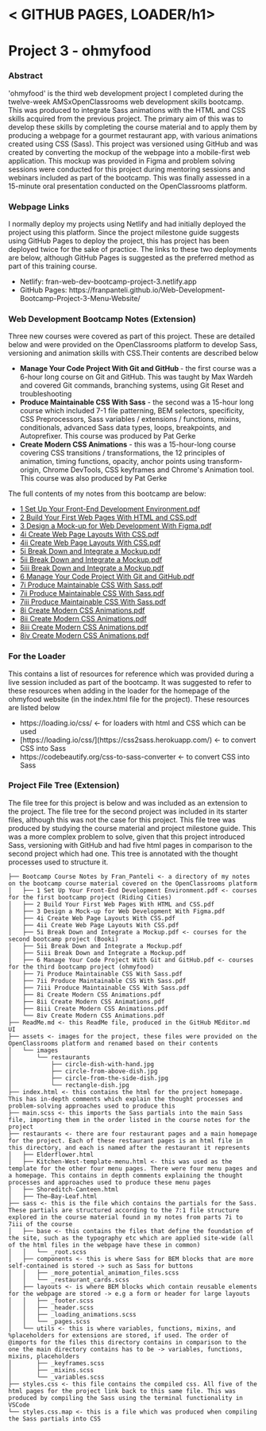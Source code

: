<h1>< GITHUB PAGES, LOADER/h1>
<h1> Project 3 - ohmyfood </h1>
<h3>Abstract</h3>
<p>'ohmyfood' is the third web development project I completed during the twelve-week AMSxOpenClassrooms web development skills bootcamp. This was produced to integrate Sass animations with the HTML and CSS skills acquired from the previous project. The primary aim of this was to develop these skills by completing the course material and to apply them by producing a webpage for a gourmet restaurant app, with various animations created using CSS (Sass). This project was versioned using GitHub and was created by converting the mockup of the webpage into a mobile-first web application. This mockup was provided in Figma and problem solving sessions were conducted for this project during mentoring sessions and webinars included as part of the bootcamp. This was finally assessed in a 15-minute oral presentation conducted on the OpenClassrooms platform. </p>
</p>

<h3>Webpage Links</h3>
<p>I normally deploy my projects using Netlify and had initially deployed the project using this platform. Since the project milestone guide suggests using GitHub Pages to deploy the project, this has project has been deployed twice for the sake of practice. The links to these two deployments are below, although GitHub Pages is suggested as the preferred method as part of this training course. 
<ul>
  <li>Netlify: fran-web-dev-bootcamp-project-3.netlify.app </li>
  <li>GitHub Pages: https://franpanteli.github.io/Web-Development-Bootcamp-Project-3-Menu-Website/</li>
</ul>
  
<h3>Web Development Bootcamp Notes (Extension)</h3>
<p>Three new courses were covered as part of this project. These are detailed below and were provided on the OpenClassrooms platform to develop Sass, versioning and animation skills with CSS.Their contents are described below</p>
<ul>
  <li><strong>Manage Your Code Project With Git and GitHub </strong> - the first course was a 6-hour long course on Git and GitHub. This was taught by Max Wardeh and covered Git commands, branching systems, using Git Reset and troubleshooting</li>
  <li><strong>Produce Maintainable CSS With Sass</strong> - the second was a 15-hour long course which included 7-1 file patterning, BEM selectors, specificity, CSS Preprocessors, Sass variables / extensions / functions, mixins, conditionals, advanced Sass data types, loops, breakpoints, and Autoprefixer. This course was produced by Pat Gerke</li>

  <li><strong>Create Modern CSS Animations</strong> - this was a 15-hour-long course covering CSS transitions / transformations, the 12 principles of animation, timing functions, opacity, anchor points using transform-origin, Chrome DevTools, CSS keyframes and Chrome's Animation tool. This course was also produced by Pat Gerke</li>
</ul> 
<p>The full contents of my notes from this bootcamp are below:</p> 

- [1 Set Up Your Front-End Development Environment.pdf](./Bootcamp%20Course%20Notes%20by%20Fran_Panteli/1%20Set%20Up%20Your%20Front-End%20Development%20Environment.pdf)
- [2 Build Your First Web Pages With HTML and CSS.pdf](./Bootcamp%20Course%20Notes%20by%20Fran_Panteli/2%20Build%20Your%20First%20Web%20Pages%20With%20HTML%20and%20CSS.pdf)
- [3 Design a Mock-up for Web Development With Figma.pdf](./Bootcamp%20Course%20Notes%20by%20Fran_Panteli/3%20Design%20a%20Mock-up%20for%20Web%20Development%20With%20Figma.pdf)
- [4i Create Web Page Layouts With CSS.pdf](./Bootcamp%20Course%20Notes%20by%20Fran_Panteli/4i%20Create%20Web%20Page%20Layouts%20With%20CSS.pdf)
- [4ii Create Web Page Layouts With CSS.pdf](./Bootcamp%20Course%20Notes%20by%20Fran_Panteli/4ii%20Create%20Web%20Page%20Layouts%20With%20CSS.pdf)
- [5i Break Down and Integrate a Mockup.pdf](./Bootcamp%20Course%20Notes%20by%20Fran_Panteli/5i%20Break%20Down%20and%20Integrate%20a%20Mockup.pdf)
- [5ii Break Down and Integrate a Mockup.pdf](./Bootcamp%20Course%20Notes%20by%20Fran_Panteli/5ii%20Break%20Down%20and%20Integrate%20a%20Mockup.pdf)
- [5iii Break Down and Integrate a Mockup.pdf](./Bootcamp%20Course%20Notes%20by%20Fran_Panteli/5iii%20Break%20Down%20and%20Integrate%20a%20Mockup.pdf)
- [6 Manage Your Code Project With Git and GitHub.pdf](./Bootcamp%20Course%20Notes%20by%20Fran_Panteli/6%20Manage%20Your%20Code%20Project%20With%20Git%20and%20GitHub.pdf)
- [7i Produce Maintainable CSS With Sass.pdf](./Bootcamp%20Course%20Notes%20by%20Fran_Panteli/7i%20Produce%20Maintainable%20CSS%20With%20Sass.pdf)
- [7ii Produce Maintainable CSS With Sass.pdf](./Bootcamp%20Course%20Notes%20by%20Fran_Panteli/7ii%20Produce%20Maintainable%20CSS%20With%20Sass.pdf)
- [7iii Produce Maintainable CSS With Sass.pdf](./Bootcamp%20Course%20Notes%20by%20Fran_Panteli/7iii%20Produce%20Maintainable%20CSS%20With%20Sass.pdf)
- [8i Create Modern CSS Animations.pdf](./Bootcamp%20Course%20Notes%20by%20Fran_Panteli/8i%20Create%20Modern%20CSS%20Animations.pdf)
- [8ii Create Modern CSS Animations.pdf](./Bootcamp%20Course%20Notes%20by%20Fran_Panteli/8ii%20Create%20Modern%20CSS%20Animations.pdf)
- [8iii Create Modern CSS Animations.pdf](./Bootcamp%20Course%20Notes%20by%20Fran_Panteli/8iii%20Create%20Modern%20CSS%20Animations.pdf)
- [8iv Create Modern CSS Animations.pdf](./Bootcamp%20Course%20Notes%20by%20Fran_Panteli/8iv%20Create%20Modern%20CSS%20Animations.pdf)

<h3>For the Loader</h3>
<p>This contains a list of resources for reference which was provided during a live session included as part of the bootcamp. It was suggested to refer to these resources when adding in the loader for the homepage of the ohmyfood website (in the index.html file for the project). These resources are listed below </p>
<ul>
  <li> https://loading.io/css/ <- for loaders with html and CSS which can be used</li>
  <li> [https://loading.io/css/](https://css2sass.herokuapp.com/) <- to convert CSS into Sass </li>
  <li> https://codebeautify.org/css-to-sass-converter <- to convert CSS into Sass </li>
</ul>

<h3>Project File Tree (Extension)</h3>

<p>The file tree for this project is below and was included as an extension to the project. The file tree for the second project was included in its starter files, although this was not the case for this project. This file tree was produced by studying the course material and project milestone guide. This was a more complex problem to solve, given that this project introduced Sass, versioning with GitHub and had five html pages in comparison to the second project which had one. This tree is annotated with the thought processes used to structure it.</p>

```plaintext
├── Bootcamp Course Notes by Fran_Panteli <- a directory of my notes on the bootcamp course material covered on the OpenClassrooms platform
│   ├── 1 Set Up Your Front-End Development Environment.pdf <- courses for the first bootcamp project (Riding Cities)
│   ├── 2 Build Your First Web Pages With HTML and CSS.pdf
│   ├── 3 Design a Mock-up for Web Development With Figma.pdf
│   ├── 4i Create Web Page Layouts With CSS.pdf 
│   ├── 4ii Create Web Page Layouts With CSS.pdf
│   ├── 5i Break Down and Integrate a Mockup.pdf <- courses for the second bootcamp project (Booki)
│   ├── 5ii Break Down and Integrate a Mockup.pdf
│   ├── 5iii Break Down and Integrate a Mockup.pdf
│   ├── 6 Manage Your Code Project With Git and GitHub.pdf <- courses for the third bootcamp project (ohmyfood)
│   ├── 7i Produce Maintainable CSS With Sass.pdf
│   ├── 7ii Produce Maintainable CSS With Sass.pdf
│   ├── 7iii Produce Maintainable CSS With Sass.pdf
│   ├── 8i Create Modern CSS Animations.pdf
│   ├── 8ii Create Modern CSS Animations.pdf
│   ├── 8iii Create Modern CSS Animations.pdf
│   └── 8iv Create Modern CSS Animations.pdf
├── ReadMe.md <- this ReadMe file, produced in the GitHub MEditor.md UI
├── assets <- images for the project, these files were provided on the OpenClassrooms platform and renamed based on their contents
│   └── images
│       └── restaurants
│           ├── circle-dish-with-hand.jpg
│           ├── circle-from-above-dish.jpg
│           ├── circle-from-the-side-dish.jpg
│           └── rectangle-dish.jpg
├── index.html <- this contains the html for the project homepage. This has in-depth comments which explain the thought processes and problem-solving approaches used to produce this
├── main.scss <- this imports the Sass partials into the main Sass file, importing them in the order listed in the course notes for the project
├── restaurants <- there are four restaurant pages and a main homepage for the project. Each of these restaurant pages is an html file in this directory, and each is named after the restaurant it represents
│   ├── Elderflower.html
│   ├── Kitchen-West-template-menu.html <- this was used as the template for the other four menu pages. There were four menu pages and a homepage. This contains in depth comments explaining the thought processes and approaches used to produce these menu pages
│   ├── Shoreditch-Canteen.html
│   ├── The–Bay-Leaf.html
├── sass <- this is the file which contains the partials for the Sass. These partials are structured according to the 7:1 file structure explored in the course material found in my notes from parts 7i to 7iii of the course
│   ├── base <- this contains the files that define the foundation of the site, such as the typography etc which are applied site-wide (all of the html files in the webpage have these in common)
│   │   └── _root.scss
│   ├── components <- this is where Sass for BEM blocks that are more self-contained is stored -> such as Sass for buttons
│   │   ├── _more_potential_animation_files.scss
│   │   └── _restaurant_cards.scss
│   ├── layouts <- is where BEM blocks which contain reusable elements for the webpage are stored -> e.g a form or header for large layouts
│   │   ├── _footer.scss
│   │   ├── _header.scss
│   │   ├── _loading_animations.scss
│   │   └── _pages.scss
│   └── utils <- this is where variables, functions, mixins, and %placeholders for extensions are stored, if used. The order of @imports for the files this directory contains in comparison to the one the main directory contains has to be -> variables, functions, mixins, placeholders
│       ├── _keyframes.scss
│       ├── _mixins.scss
│       └── _variables.scss
├── styles.css <- this file contains the compiled css. All five of the html pages for the project link back to this same file. This was produced by compiling the Sass using the terminal functionality in VSCode
└── styles.css.map <- this is a file which was produced when compiling the Sass partials into CSS

